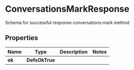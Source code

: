 

# ConversationsMarkResponse

Schema for successful response conversations.mark method

## Properties

| Name | Type | Description | Notes |
|------------ | ------------- | ------------- | -------------|
|**ok** | **DefsOkTrue** |  |  |




